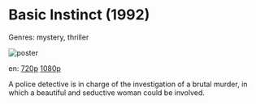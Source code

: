 # Basic Instinct (1992)

Genres: mystery, thriller

![poster](http://image.tmdb.org/t/p/w500/p1DHOfLFZmM567ePKfFNMV4mY92.jpg)

en:
  [720p](magnet:?xt=urn:btih:D7287F6217222E7426874CD669F9058258D662F5&tr=udp://glotorrents.pw:6969/announce&tr=udp://tracker.opentrackr.org:1337/announce&tr=udp://torrent.gresille.org:80/announce&tr=udp://tracker.openbittorrent.com:80&tr=udp://tracker.coppersurfer.tk:6969&tr=udp://tracker.leechers-paradise.org:6969&tr=udp://p4p.arenabg.ch:1337&tr=udp://tracker.internetwarriors.net:1337)
  [1080p](magnet:?xt=urn:btih:12BF28702F1A144279BF4205778E5485061C5DFB&tr=udp://glotorrents.pw:6969/announce&tr=udp://tracker.opentrackr.org:1337/announce&tr=udp://torrent.gresille.org:80/announce&tr=udp://tracker.openbittorrent.com:80&tr=udp://tracker.coppersurfer.tk:6969&tr=udp://tracker.leechers-paradise.org:6969&tr=udp://p4p.arenabg.ch:1337&tr=udp://tracker.internetwarriors.net:1337)
  


A police detective is in charge of the investigation of a brutal murder, in which a beautiful and seductive woman could be involved.